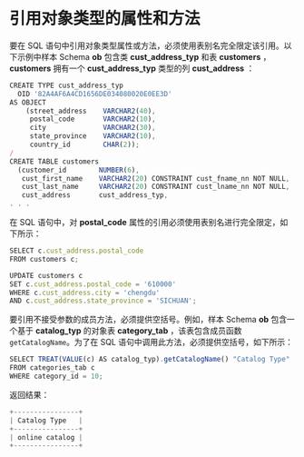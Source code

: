 引用对象类型的属性和方法 
=================================



要在 SQL 语句中引用对象类型属性或方法，必须使用表别名完全限定该引用。以下示例中样本 Schema **ob** 包含类 **cust_address_typ** 和表 **customers** ， **customers** 拥有一个 **cust_address_typ** 类型的列 **cust_address** ：

```javascript
CREATE TYPE cust_address_typ
  OID '82A4AF6A4CD1656DE034080020E0EE3D'
AS OBJECT
    (street_address    VARCHAR2(40),
     postal_code       VARCHAR2(10),
     city              VARCHAR2(30),
     state_province    VARCHAR2(10),
     country_id        CHAR(2));
/
CREATE TABLE customers
  (customer_id        NUMBER(6),
   cust_first_name    VARCHAR2(20) CONSTRAINT cust_fname_nn NOT NULL,
   cust_last_name     VARCHAR2(20) CONSTRAINT cust_lname_nn NOT NULL,
   cust_address       cust_address_typ,
. . .
```



在 SQL 语句中，对 **postal_code** 属性的引用必须使用表别名进行完全限定，如下所示：

```javascript
SELECT c.cust_address.postal_code
FROM customers c;

UPDATE customers c
SET c.cust_address.postal_code = '610000'
WHERE c.cust_address.city = 'chengdu'
AND c.cust_address.state_province = 'SICHUAN';
```



要引用不接受参数的成员方法，必须提供空括号。例如，样本 Schema **ob** 包含一个基于 **catalog_typ** 的对象表 **category_tab** ，该表包含成员函数 `getCatalogName`。为了在 SQL 语句中调用此方法，必须提供空括号，如下所示：

```javascript
SELECT TREAT(VALUE(c) AS catalog_typ).getCatalogName() "Catalog Type"
FROM categories_tab c
WHERE category_id = 10;
```



返回结果：

```javascript
+----------------+
| Catalog Type   | 
+----------------+
| online catalog | 
+----------------+
```


